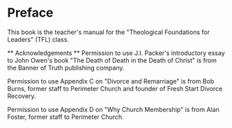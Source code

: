 # Preface

This book is the teacher's manual for the "Theological Foundations for Leaders" (TFL) class.

** Acknowledgements **
Permission to use J.I. Packer's introductory essay to John Owen's book "The Death of Death in the Death of Christ" is from the Banner of Truth publishing company.

Permission to use Appendix C on "Divorce and Remarriage" is from Bob Burns, former staff to Perimeter Church and founder of Fresh Start Divorce Recovery.

Permission to use Appendix D on "Why Church Membership" is from Alan Foster, former staff to Perimeter Church.


